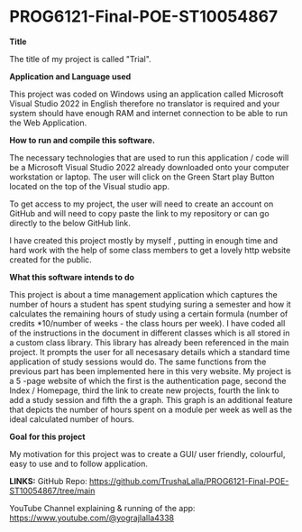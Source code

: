 # PROG6121-Final-POE-ST10054867

**Title**

The title of my project is called "Trial".

**Application and Language used**

This project was coded on Windows using an application called Microsoft Visual Studio 2022 in English therefore no translator is required and your system should have enough RAM and internet connection to be able to run the Web Application.

**How to run and compile this software.**

The necessary technologies that are used to run this application / code will be a Microsoft Visual Studio 2022 already downloaded onto your computer workstation or laptop. The user will click on the Green Start play Button located on the top of the Visual studio app.

To get access to my project, the user will need to create an account on GitHub and will need to copy paste the link to my repository or can go directly to the below GitHub link.

I have created this project mostly by myself , putting in enough time and hard work with the help of some class members to get a lovely http website created for the public.

**What this software intends to do**

This project is about a time management application which captures the number of hours a student has spent studying suring a semester and how it calculates the remaining hours of study using a certain formula (number of credits *10/number of weeks - the class hours per week). 
I have coded all of the instructions in the document in different classes which is all stored in a custom class library. This library has already been referenced in the main project. It prompts the user for all necesasary details which a standard time application of study sessions would do. The same functions from the previous part has been implemented here in this very website. 
My project is a 5 -page website of which the first is the authentication page, second the Index / Homepage, third the link to create new projects, fourth the link to add a study session and fifth the a graph. This graph is an additional feature that depicts the number of hours spent on a module per week as well as the ideal calculated number of hours.

**Goal for this project**

My motivation for this project was to create a GUI/ user friendly, colourful, easy to use and to follow application.

**LINKS:**
GitHub Repo: https://github.com/TrushaLalla/PROG6121-Final-POE-ST10054867/tree/main 


YouTube Channel explaining & running of the app: https://www.youtube.com/@yograjlalla4338 
